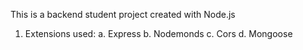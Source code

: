 This is a backend student project created with Node.js

1. Extensions used:
a. Express
b. Nodemonds
c. Cors
d. Mongoose

